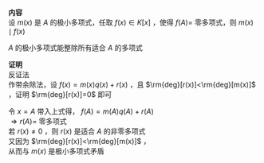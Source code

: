**内容**  
设 $m(x)$ 是 $A$ 的极小多项式，任取 $f(x)\in K[x]$ ，使得 $f(A)=$ 零多项式，则 $m(x)\mid f(x)$   
  
 $A$ 的极小多项式能整除所有适合 $A$ 的多项式  
  
**证明**  
反证法  
作带余除法，设 $f(x)=m(x)q(x)+r(x)$ ，且 $\rm{deg}[r(x)]<\rm{deg}[m(x)]$ ，证明 $\rm{deg}[r(x)]=0$ 即可  
  
令 $x=A$ 带入上式得， $f(A)=m(A)q(A)+r(A)$   
 $\Rightarrow r(A)=$ 零多项式  
若 $r(x)\neq0$ ，则 $r(x)$ 是适合 $A$ 的非零多项式  
又因为 $\rm{deg}[r(x)]<\rm{deg}[m(x)]$ ，  
从而与 $m(x)$ 是极小多项式矛盾  
